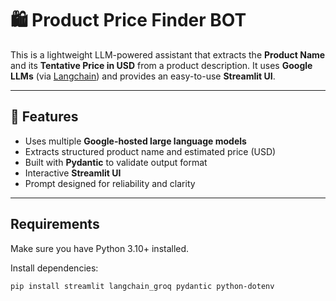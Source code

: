 # 🛍️ Product Price Finder BOT

This is a lightweight LLM-powered assistant that extracts the **Product Name** and its **Tentative Price in USD** from a product description. It uses **Google LLMs** (via [Langchain](https://www.langchain.com/)) and provides an easy-to-use **Streamlit UI**.

---

## 🚀 Features

-  Uses multiple **Google-hosted large language models**
-  Extracts structured product name and estimated price (USD)
-  Built with **Pydantic** to validate output format
-  Interactive **Streamlit UI**
-  Prompt designed for reliability and clarity

---

##  Requirements

Make sure you have Python 3.10+ installed.

Install dependencies:

```bash
pip install streamlit langchain_groq pydantic python-dotenv

